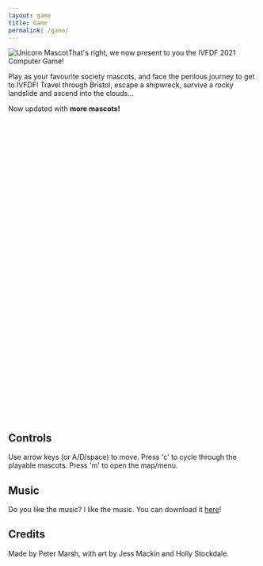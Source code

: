 ```yaml
---
layout: game
title: Game
permalink: /game/
---
```

<span style="float:left">![Unicorn Mascot]({{site.baseurl}}/assets/mascot_unicorn.png)</span>
That's right, we now present to you the IVFDF 2021 Computer Game!

Play as your favourite society mascots, and face the perilous journey to get to IVFDF! Travel through Bristol, escape a shipwreck, survive a rocky landslide and ascend into the clouds...

Now updated with **more mascots!**

<div class="webgl-content">
    <div id="unityContainer" style="width: 960px; height: 600px"></div>
    <div class="footer">
        <div class="webgl-logo"></div>
        <div class="fullscreen" onclick="unityInstance.SetFullscreen(1)"></div>
    </div>
</div>

## Controls
Use arrow keys (or A/D/space) to move. Press 'c' to cycle through the playable mascots. Press 'm' to open the map/menu.

## Music
Do you like the music? I like the music. You can download it [here](/assets/ChipFolk.zip)!

## Credits
Made by Peter Marsh, with art by Jess Mackin and Holly Stockdale.
